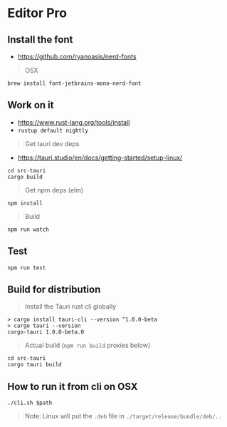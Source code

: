 # Editor Pro

## Install the font
- https://github.com/ryanoasis/nerd-fonts
> OSX
```console
brew install font-jetbrains-mono-nerd-font
```

## Work on it
- https://www.rust-lang.org/tools/install
- `rustup default nightly`

> Get tauri dev deps
- https://tauri.studio/en/docs/getting-started/setup-linux/

```console
cd src-tauri
cargo build
```

> Get npm deps (elm)
```console
npm install
```

> Build
```console
npm run watch
```

## Test
```console
npm run test
```

## Build for distribution
> Install the Tauri rust cli globally
```console
> cargo install tauri-cli --version ^1.0.0-beta
> cargo tauri --version
cargo-tauri 1.0.0-beta.0
```

> Actual build
(`npm run build` proxies below)
```console
cd src-tauri
cargo tauri build
```

## How to run it from cli on OSX
```console
./cli.sh $path
```

> Note: Linux will put the `.deb` file in `./target/release/bundle/deb/..`
